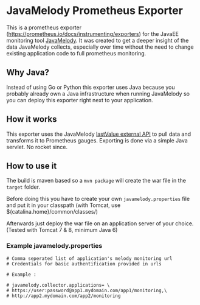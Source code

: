 # JavaMelody Prometheus Exporter

This is a prometheus exporter (<https://prometheus.io/docs/instrumenting/exporters>) for the JavaEE monitoring tool [JavaMelody](https://github.com/javamelody/javamelody/wiki). It was created to get a deeper insight of the data JavaMelody collects, especially over time without the need to change existing application code to full prometheus monitoring.

## Why Java?

Instead of using Go or Python this exporter uses Java because you probably already own a Java infrastructure when running JavaMelody so you can deploy this exporter right next to your application.

## How it works

This exporter uses the JavaMelody [lastValue external API](https://github.com/javamelody/javamelody/wiki/ExternalAPI#png-and-lastvalue) to pull data and transforms it to Prometheus gauges. Exporting is done via a simple Java servlet. No rocket since.

## How to use it
The build is maven based so a `mvn package` will create the war file in the `target` folder.

Before doing this you have to create your own `javamelody.properties` file and put it in your classpath (with Tomcat, use ${catalina.home}/common/classes/)

Afterwards just deploy the war file on an application server of your choice. (Tested with Tomcat 7 & 8, minimum Java 6)

### Example javamelody.properties

	# Comma seperated list of application's melody monitoring url
	# Credentials for basic authentification provided in urls

	# Example :

	# javamelody.collector.applications= \
	# https://user:password@app1.mydomain.com/app1/monitoring,\
	# http://app2.mydomain.com/app2/monitoring	
